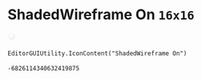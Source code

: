 # ShadedWireframe On `16x16`
<img src="/img/ShadedWireframe%20On.png" width=16 height=16>

``` CSharp
EditorGUIUtility.IconContent("ShadedWireframe On")
```
```
-6826114340632419875
```
